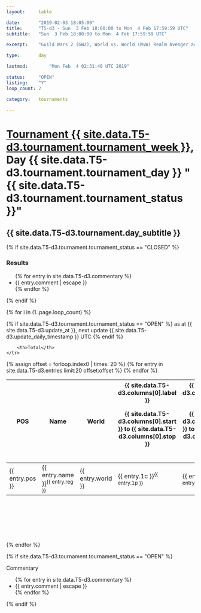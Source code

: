 ```yaml
---
layout: 	table

date: 		"2019-02-03 18:05:00"
title: 		"T5-d3 - Sun  3 Feb 18:00:00 to Mon  4 Feb 17:59:59 UTC"
subtitle: 	"Sun  3 Feb 18:00:00 to Mon  4 Feb 17:59:59 UTC"

excerpt:    "Guild Wars 2 (GW2), World vs. World (WvW) Realm Avenger achivement Tournament. \"Every Kill Counts\""

type:       day

lastmod: 		"Mon Feb  4 02:31:40 UTC 2019"

status:     "OPEN"
listing:    "Y"
loop_count: 2

category: 	tournaments

---
```

<div class="table_header">
    <h1><a href="{{ site.data.T5-d3.tournament.week_url }}">Tournament {{ site.data.T5-d3.tournament.tournament_week }}</a>, Day {{ site.data.T5-d3.tournament.tournament_day }} "{{ site.data.T5-d3.tournament.tournament_status }}"</h1>
    <h2>{{ site.data.T5-d3.tournament.day_subtitle }}</h2> 
</div>

{% if site.data.T5-d3.tournament.tournament_status == "CLOSED" %} 
<div class="commentary">
  <h3>Results</h3>
  <ul>
    {% for entry in site.data.T5-d3.commentary %}
    <li class="commentary_list">{{ entry.comment | escape }}</li>
    {% endfor %}
  </ul>
</div>
{% endif %}


{% for i in (1..page.loop_count) %}

{% if site.data.T5-d3.tournament.tournament_status == "OPEN" %} 
<span class="table_nextupdate">as at {{ site.data.T5-d3.update_at }}, next update {{ site.data.T5-d3.update_daily_timestamp }} UTC</span> 
{% endif %}

<table class="day_table">
  <colgroup>
    <col style="width:18px">
    <col style="width:55px">
    <col style="width:55px">
    <col style="width:12px">
    <col style="width:12px">
    <col style="width:12px">
    <col style="width:12px">
    <col style="width:12px">
    <col style="width:12px">
    <col style="width:12px">
    <col style="width:12px">
    <col style="width:12px">
    <col style="width:12px">
    <col style="width:12px">
    <col style="width:12px">
    <col style="width:12px">
    <col style="width:12px">
    <col style="width:12px">
    <col style="width:12px">
    <col style="width:12px">
    <col style="width:12px">
    <col style="width:12px">
    <col style="width:12px">
    <col style="width:12px">
    <col style="width:12px">
    <col style="width:12px">
    <col style="width:12px">
    <col style="width:18px">
  </colgroup>  
  <thead>
    <tr>
        <th>POS</th>
        <th class="AlignLeft">Name</th>
        <th class="AlignLeft">World</th>

<th><div class="label">{{ site.data.T5-d3.columns[0].label }}<p class="onhover">{{ site.data.T5-d3.columns[0].start }} to {{ site.data.T5-d3.columns[0].stop }}</p></div>​</th>
<th><div class="label">{{ site.data.T5-d3.columns[1].label }}<p class="onhover">{{ site.data.T5-d3.columns[1].start }} to {{ site.data.T5-d3.columns[1].stop }}</p></div>​</th>
<th><div class="label">{{ site.data.T5-d3.columns[2].label }}<p class="onhover">{{ site.data.T5-d3.columns[2].start }} to {{ site.data.T5-d3.columns[2].stop }}</p></div>​</th>
<th><div class="label">{{ site.data.T5-d3.columns[3].label }}<p class="onhover">{{ site.data.T5-d3.columns[3].start }} to {{ site.data.T5-d3.columns[3].stop }}</p></div>​</th>
<th><div class="label">{{ site.data.T5-d3.columns[4].label }}<p class="onhover">{{ site.data.T5-d3.columns[4].start }} to {{ site.data.T5-d3.columns[4].stop }}</p></div>​</th>
<th><div class="label">{{ site.data.T5-d3.columns[5].label }}<p class="onhover">{{ site.data.T5-d3.columns[5].start }} to {{ site.data.T5-d3.columns[5].stop }}</p></div>​</th>
<th><div class="label">{{ site.data.T5-d3.columns[6].label }}<p class="onhover">{{ site.data.T5-d3.columns[6].start }} to {{ site.data.T5-d3.columns[6].stop }}</p></div>​</th>
<th><div class="label">{{ site.data.T5-d3.columns[7].label }}<p class="onhover">{{ site.data.T5-d3.columns[7].start }} to {{ site.data.T5-d3.columns[7].stop }}</p></div>​</th>
<th><div class="label">{{ site.data.T5-d3.columns[8].label }}<p class="onhover">{{ site.data.T5-d3.columns[8].start }} to {{ site.data.T5-d3.columns[8].stop }}</p></div>​</th>
<th><div class="label">{{ site.data.T5-d3.columns[9].label }}<p class="onhover">{{ site.data.T5-d3.columns[9].start }} to {{ site.data.T5-d3.columns[9].stop }}</p></div>​</th>
<th><div class="label">{{ site.data.T5-d3.columns[10].label }}<p class="onhover">{{ site.data.T5-d3.columns[10].start }} to {{ site.data.T5-d3.columns[10].stop }}</p></div>​</th>

<th><div class="label">{{ site.data.T5-d3.columns[11].label }}<p class="onhover">{{ site.data.T5-d3.columns[11].start }} to {{ site.data.T5-d3.columns[11].stop }}</p></div>​</th>
<th><div class="label">{{ site.data.T5-d3.columns[12].label }}<p class="onhover">{{ site.data.T5-d3.columns[12].start }} to {{ site.data.T5-d3.columns[12].stop }}</p></div>​</th>
<th><div class="label">{{ site.data.T5-d3.columns[13].label }}<p class="onhover">{{ site.data.T5-d3.columns[13].start }} to {{ site.data.T5-d3.columns[13].stop }}</p></div>​</th>
<th><div class="label">{{ site.data.T5-d3.columns[14].label }}<p class="onhover">{{ site.data.T5-d3.columns[14].start }} to {{ site.data.T5-d3.columns[14].stop }}</p></div>​</th>
<th><div class="label">{{ site.data.T5-d3.columns[15].label }}<p class="onhover">{{ site.data.T5-d3.columns[15].start }} to {{ site.data.T5-d3.columns[15].stop }}</p></div>​</th>
<th><div class="label">{{ site.data.T5-d3.columns[16].label }}<p class="onhover">{{ site.data.T5-d3.columns[16].start }} to {{ site.data.T5-d3.columns[16].stop }}</p></div>​</th>
<th><div class="label">{{ site.data.T5-d3.columns[17].label }}<p class="onhover">{{ site.data.T5-d3.columns[17].start }} to {{ site.data.T5-d3.columns[17].stop }}</p></div>​</th>
<th><div class="label">{{ site.data.T5-d3.columns[18].label }}<p class="onhover">{{ site.data.T5-d3.columns[18].start }} to {{ site.data.T5-d3.columns[18].stop }}</p></div>​</th>
<th><div class="label">{{ site.data.T5-d3.columns[19].label }}<p class="onhover">{{ site.data.T5-d3.columns[19].start }} to {{ site.data.T5-d3.columns[19].stop }}</p></div>​</th>
<th><div class="label">{{ site.data.T5-d3.columns[20].label }}<p class="onhover">{{ site.data.T5-d3.columns[20].start }} to {{ site.data.T5-d3.columns[20].stop }}</p></div>​</th>

<th><div class="label">{{ site.data.T5-d3.columns[21].label }}<p class="onhover">{{ site.data.T5-d3.columns[21].start }} to {{ site.data.T5-d3.columns[21].stop }}</p></div>​</th>
<th><div class="label">{{ site.data.T5-d3.columns[22].label }}<p class="onhover">{{ site.data.T5-d3.columns[22].start }} to {{ site.data.T5-d3.columns[22].stop }}</p></div>​</th>
<th><div class="label">{{ site.data.T5-d3.columns[23].label }}<p class="onhover">{{ site.data.T5-d3.columns[23].start }} to {{ site.data.T5-d3.columns[23].stop }}</p></div>​</th>

        <th>Total</th>
    </tr>
  </thead>
  {% assign offset = forloop.index0 | times: 20 %}
<tbody>
{% for entry in site.data.T5-d3.entries limit:20 offset:offset %}
  <tr>
    <td class="pl{{ entry.pos }}">{{ entry.pos }}</td>
    <td class="AlignLeft">{{ entry.name }}<sup>{{ entry.reg }}</sup></td>
    <td class="AlignLeft">{{ entry.world }}</td>
    <td class="pl{{ entry.1p }}">{{ entry.1c }}<sup>{{ entry.1p }}</sup></td>
    <td class="pl{{ entry.2p }}">{{ entry.2c }}<sup>{{ entry.2p }}</sup></td>
    <td class="pl{{ entry.3p }}">{{ entry.3c }}<sup>{{ entry.3p }}</sup></td>
    <td class="pl{{ entry.4p }}">{{ entry.4c }}<sup>{{ entry.4p }}</sup></td>
    <td class="pl{{ entry.5p }}">{{ entry.5c }}<sup>{{ entry.5p }}</sup></td>
    <td class="pl{{ entry.6p }}">{{ entry.6c }}<sup>{{ entry.6p }}</sup></td>
    <td class="pl{{ entry.7p }}">{{ entry.7c }}<sup>{{ entry.7p }}</sup></td>
    <td class="pl{{ entry.8p }}">{{ entry.8c }}<sup>{{ entry.8p }}</sup></td>
    <td class="pl{{ entry.9p }}">{{ entry.9c }}<sup>{{ entry.9p }}</sup></td>
    <td class="pl{{ entry.10p }}">{{ entry.10c }}<sup>{{ entry.10p }}</sup></td>
    <td class="pl{{ entry.11p }}">{{ entry.11c }}<sup>{{ entry.11p }}</sup></td>
    <td class="pl{{ entry.12p }}">{{ entry.12c }}<sup>{{ entry.12p }}</sup></td>
    <td class="pl{{ entry.13p }}">{{ entry.13c }}<sup>{{ entry.13p }}</sup></td>
    <td class="pl{{ entry.14p }}">{{ entry.14c }}<sup>{{ entry.14p }}</sup></td>
    <td class="pl{{ entry.15p }}">{{ entry.15c }}<sup>{{ entry.15p }}</sup></td>
    <td class="pl{{ entry.16p }}">{{ entry.16c }}<sup>{{ entry.16p }}</sup></td>
    <td class="pl{{ entry.17p }}">{{ entry.17c }}<sup>{{ entry.17p }}</sup></td>
    <td class="pl{{ entry.18p }}">{{ entry.18c }}<sup>{{ entry.18p }}</sup></td>
    <td class="pl{{ entry.19p }}">{{ entry.19c }}<sup>{{ entry.19p }}</sup></td>
    <td class="pl{{ entry.20p }}">{{ entry.20c }}<sup>{{ entry.20p }}</sup></td>
    <td class="pl{{ entry.21p }}">{{ entry.21c }}<sup>{{ entry.21p }}</sup></td>
    <td class="pl{{ entry.22p }}">{{ entry.22c }}<sup>{{ entry.22p }}</sup></td>
    <td class="pl{{ entry.23p }}">{{ entry.23c }}<sup>{{ entry.23p }}</sup></td>
    <td class="pl{{ entry.24p }}">{{ entry.24c }}<sup>{{ entry.24p }}</sup></td>
    <td>{{ entry.total }}</td>
  </tr>
{% endfor %}  
</tbody>
</table>
<div class="leaderboard">
  <script async src="//pagead2.googlesyndication.com/pagead/js/adsbygoogle.js"></script>
  <!-- 728x90 -->
  <ins class="adsbygoogle"
       style="display:inline-block;width:728px;height:90px"
       data-ad-client="ca-pub-3274917281288240"
       data-ad-slot="3870538733"></ins>
  <script>
  (adsbygoogle = window.adsbygoogle || []).push({});
  </script>    
</div>
<br />
{% endfor %}

{% if site.data.T5-d3.tournament.tournament_status == "OPEN" %} 
<div class="commentary">
  <span class="commentary_title">Commentary</span>
  <ul>
    {% for entry in site.data.T5-d3.commentary %}
    <li class="commentary_list">{{ entry.comment | escape }}</li>
    {% endfor %}
  </ul>
</div>
{% endif %}


